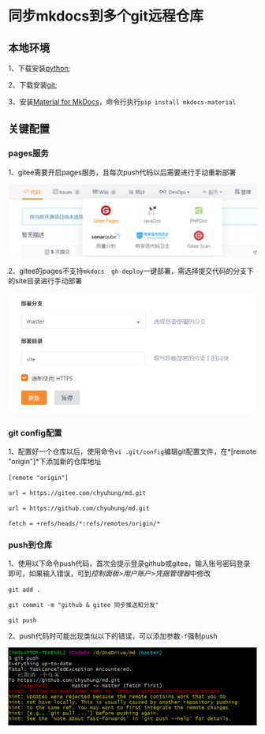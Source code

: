# 同步mkdocs到多个git远程仓库

## 本地环境

1、下载安装[python](https://www.python.org/);

2、下载安装[git](https://git-scm.com/download/win);

3、安装[Material for MkDocs](https://squidfunk.github.io/mkdocs-material/)，命令行执行`pip install mkdocs-material`

## 关键配置

### pages服务

1、gitee需要开启pages服务，且每次push代码以后需要进行手动重新部署

![image-20200918154047272](README.assets/image-20200918154047272.png)

2、gitee的pages不支持`mkdocs  gh-deploy`一键部署，需选择提交代码的分支下的site目录进行手动部署

![image-20200918154112115](README.assets/image-20200918154112115.png)

### git config配置

1、配置好一个仓库以后，使用命令`vi .git/config`编辑git配置文件，在*[remote "origin"]*下添加新的仓库地址

`[remote "origin"]`

`url = https://gitee.com/chyuhung/md.git`

`url = https://github.com/chyuhung/md.git`

`fetch = +refs/heads/*:refs/remotes/origin/*`

### push到仓库

1、使用以下命令push代码，首次会提示登录github或gitee，输入账号密码登录即可，如果输入错误，可到*控制面板>用户账户>凭据管理器*中修改

`git add .` 

`git commit -m "github & gitee 同步推送和分发"` 

`git push`



2、push代码时可能出现类似以下的错误，可以添加参数`-f`强制push

![image-20200918155117390](README.assets/image-20200918155117390.png)

